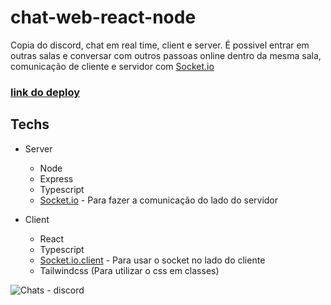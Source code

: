 # chat-web-react-node
Copia do discord, chat em real time, client e server.
É possivel entrar em outras salas e conversar com outros passoas online dentro da mesma sala, comunicação de cliente e servidor com [Socket.io](https://socket.io/)

### [link do deploy](https://master--luminous-cajeta-a0731b.netlify.app/)

## Techs
- Server
  - Node
  - Express
  - Typescript 
  - [Socket.io](https://socket.io/) - Para fazer a comunicação do lado do servidor
  
- Client
  - React
  - Typescript
  - [Socket.io.client](https://socket.io/) - Para usar o socket no lado do cliente
  - Tailwindcss (Para utilizar o css em classes)


![Chats - discord](https://github.com/JPPaiao/chat-web-react-node/assets/85517774/dae3059e-ef43-4b28-b270-38e44567373a)
